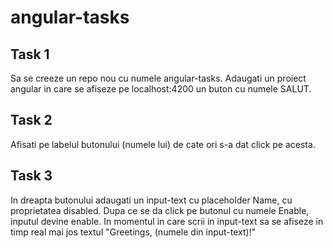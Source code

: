 # angular-tasks

## Task 1

Sa se creeze un repo nou cu numele angular-tasks. Adaugati un proiect angular in care se afiseze pe localhost:4200 un buton cu numele SALUT.

## Task 2

Afisati pe labelul butonului (numele lui) de cate ori s-a dat click pe acesta.

## Task 3

In dreapta butonului adaugati un input-text cu placeholder Name, cu proprietatea disabled. Dupa ce se da click pe butonul cu numele Enable, inputul devine enable. In momentul in care scrii in input-text sa se afiseze in timp real mai jos textul "Greetings, (numele din input-text)!"